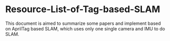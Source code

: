 # Resource-List-of-Tag-based-SLAM
This document is aimed to summarize some papers and implement based on AprilTag based SLAM, which uses only one single camera and IMU to do SLAM.
